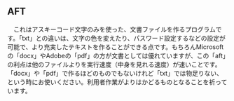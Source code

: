 ## AFT

　これはアスキーコード文字のみを使った、文書ファイルを作るプログラムです。「txt」との違いは、文字の色を変えたり、パスワード設定するなどの設定が可能で、より充実したテキストを作ることができる点です。もちろんMicrosoftの「docx」やAdobeの「pdf」の方が文書としては優れていますが、この「aft」の利点は他のファイルよりを実行速度（中身を見れる速度）が速いことです。「docx」や「pdf」で作るほどのものでもないけれど「txt」では物足りない、という時にお使いください。利用者作業がよりはかどるものとなることを祈っています。

 
